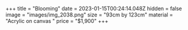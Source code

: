 +++
title = "Blooming"
date = 2023-01-15T00:24:14.048Z
hidden = false
image = "images/img_2038.png"
size = "93cm by 123cm"
material = "Acrylic on canvas "
price = "$1,900"
+++
